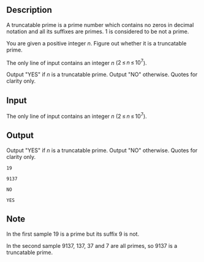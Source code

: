 ## Description

<div><p>A truncatable prime is a prime number which contains no zeros in decimal notation and all its suffixes are primes. 1 is considered to be not a prime.</p><p>You are given a positive integer <span class="tex-span"><i>n</i></span>. Figure out whether it is a truncatable prime.</p></div><div class="input-specification"><p>The only line of input contains an integer <span class="tex-span"><i>n</i></span> (<span class="tex-span">2 ≤ <i>n</i> ≤ 10<sup class="upper-index">7</sup></span>).</p></div><div class="output-specification"><p>Output "YES" if <span class="tex-span"><i>n</i></span> is a truncatable prime. Output "NO" otherwise. Quotes for clarity only.</p></div>

## Input

<p>The only line of input contains an integer <span class="tex-span"><i>n</i></span> (<span class="tex-span">2 ≤ <i>n</i> ≤ 10<sup class="upper-index">7</sup></span>).</p>

## Output

<p>Output "YES" if <span class="tex-span"><i>n</i></span> is a truncatable prime. Output "NO" otherwise. Quotes for clarity only.</p>





```input1
19

```




```input2
9137

```




```output1
NO

```




```output2
YES

```



## Note

<p>In the first sample 19 is a prime but its suffix 9 is not.</p><p>In the second sample 9137, 137, 37 and 7 are all primes, so 9137 is a truncatable prime.</p>
